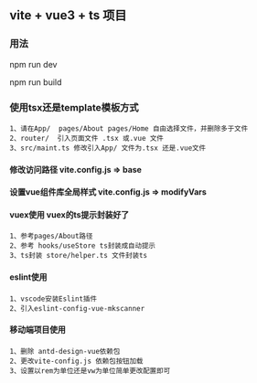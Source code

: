 ## vite + vue3 + ts 项目

### 用法

npm run dev

npm run build

### 使用tsx还是template模板方式
    1、请在App/  pages/About pages/Home 自由选择文件，并删除多于文件
    2、router/  引入页面文件 .tsx 或.vue 文件
    3、src/maint.ts 修改引入App/ 文件为.tsx 还是.vue文件

#### 修改访问路径   vite.config.js => base

#### 设置vue组件库全局样式   vite.config.js => modifyVars

#### vuex使用  vuex的ts提示封装好了
    1、参考pages/About路径
    2、参考 hooks/useStore ts封装成自动提示
    3、ts封装 store/helper.ts 文件封装ts

#### eslint使用
    1、vscode安装Eslint插件
    2、引入eslint-config-vue-mkscanner

#### 移动端项目使用
    1、删除 antd-design-vue依赖包
    2、更改vite-config.js 依赖包按钮加载
    3、设置以rem为单位还是vw为单位简单更改配置即可